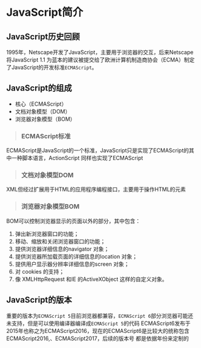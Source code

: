 ﻿# JavaScript简介
## JavaScript历史回顾
1995年，Netscape开发了JavaScript，主要用于浏览器的交互，后来Netscape将JavaScript 1.1
 为蓝本的建议被提交给了欧洲计算机制造商协会（ECMA）制定了JavaScript的开发标准`ECMAScript`。
## JavaScript的组成
* 核心（ECMAScript）
* 文档对象模型（DOM）
* 浏览器对象模型（BOM）
>### ECMAScript标准
ECMAScript是JavaScript的一个标准，JavaScript只是实现了ECMAScript的其中一种脚本语言，ActionScript 同样也实现了ECMAScript
>### 文档对象模型DOM
XML但经过扩展用于HTML的应用程序编程接口，主要用于操作HTML的元素
>### 浏览器对象模型BOM
BOM可以控制浏览器显示的页面以外的部分，其中包含：
1. 弹出新浏览器窗口的功能；
2. 移动、缩放和关闭浏览器窗口的功能；
3. 提供浏览器详细信息的navigator 对象；
4. 提供浏览器所加载页面的详细信息的location 对象；
5. 提供用户显示器分辨率详细信息的screen 对象；
6. 对 cookies 的支持；
7. 像 XMLHttpRequest 和IE 的ActiveXObject 这样的自定义对象。
## JavaScript的版本
重要的版本为`ECMAScript 5`目前浏览器都兼容，`ECMAScript 6`部分浏览器可能还未支持，但是可以使用编译器编译成`ECMAScript 5`的代码
ECMAScript6发布于2015年也称之为ECMAScript2016，现在的ECMAScript6是比较大的统称包含ECMAScript2016,、ECMAScript2017，后续的版本号
都是依据年份来定制的